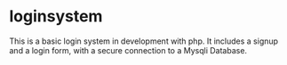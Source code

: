 # loginsystem

This is a basic login system in development with php.
It includes a signup and a login form, with a secure connection to a Mysqli Database.
